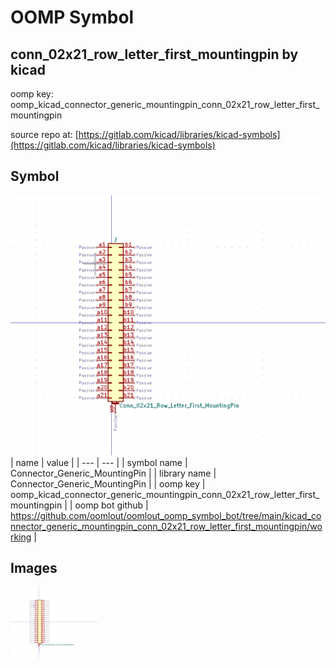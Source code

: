 # OOMP Symbol  
## conn_02x21_row_letter_first_mountingpin  by kicad  
  
oomp key: oomp_kicad_connector_generic_mountingpin_conn_02x21_row_letter_first_mountingpin  
  
source repo at: [https://gitlab.com/kicad/libraries/kicad-symbols](https://gitlab.com/kicad/libraries/kicad-symbols)  
## Symbol  
  
[![working.png](working_600.png)](working.png)  
| name | value | 
| --- | --- | 
| symbol name | Connector_Generic_MountingPin | 
| library name | Connector_Generic_MountingPin | 
| oomp key | oomp_kicad_connector_generic_mountingpin_conn_02x21_row_letter_first_mountingpin | 
| oomp bot github | https://github.com/oomlout/oomlout_oomp_symbol_bot/tree/main/kicad_connector_generic_mountingpin_conn_02x21_row_letter_first_mountingpin/working | 
## Images  
  
[![working.png](working_140.png)](working.png)  
